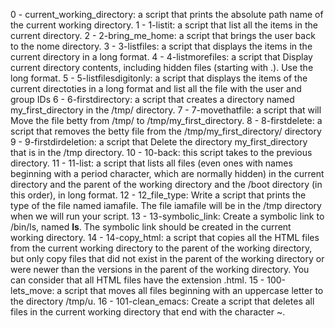 0 - current_working_directory: a script that prints the absolute path name of the current working directory.
1 - 1-listit: a script that list all the items in the current directory.
2 - 2-bring_me_home: a script that brings the user back to the nome directory.
3 - 3-listfiles: a script that displays the items in the current directory in a long format.
4 - 4-listmorefiles: a script that Display current directory contents, including hidden files (starting with .). Use the long format.
5 - 5-listfilesdigitonly: a script that displays the items of the current  directoties in a long format and list all the file with the user and group IDs
6 - 6-firstdirectory: a script that creates a directory named my_first_directory in the /tmp/ directory.
7 - 7-movethatfile: a script that will Move the file betty from /tmp/ to /tmp/my_first_directory.
8 - 8-firstdelete: a script that removes the betty file from the /tmp/my_first_directory/ directory
9 - 9-firstdirdeletion: a script that Delete the directory my_first_directory that is in the /tmp directory.
10 - 10-back: this script takes to the previous directory.
11 - 11-list: a script that lists all files (even ones with names beginning with a period character, which are normally hidden) in the current directory and the parent of the working directory and the /boot directory (in this order), in long format.
12 - 12_file_type: Write a script that prints the type of the file named iamafile. The file iamafile will be in the /tmp directory when we will run your script.
13 - 13-symbolic_link: Create a symbolic link to /bin/ls, named __ls__. The symbolic link should be created in the current working directory.
14 - 14-copy_html:  a script that copies all the HTML files from the current working directory to the parent of the working directory, but only copy files that did not exist in the parent of the working directory or were newer than the versions in the parent of the working directory. You can consider that all HTML files have the extension .html.
15 - 100-lets_move: a script that moves all files beginning with an uppercase letter to the directory /tmp/u.
16 - 101-clean_emacs: Create a script that deletes all files in the current working directory that end with the character ~.


